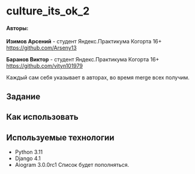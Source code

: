 # culture_its_ok_2

<h4>Авторы:</h4>

**Изимов Арсений**  - студент Яндекс.Практикума Когорта 16+
https://github.com/Arseny13

**Баранов Виктор**  - студент Яндекс.Практикума Когорта 16+
https://github.com/vityn101979



Каждый сам себя указывает в авторах, во время merge всех получим.

<h2>Задание</h2>

<h2>Как использовать</h2>

<h2>Используемые технологии</h2>

- Python 3.11
- Django 4.1
- Aiogram 3.0.0rc1
Cписок будет пополняться.